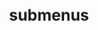 ---
layout: page
title: submenus
nav: true
nav_order: 3
dropdown: true
children: 
    - title: blog
      permalink: /page/:num/
    - title: divider
    - title: repositories
      permalink: /repositories/
---